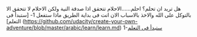 هل تريد ان تحلم؟
احلم......الاحلام تتحقق اذا صدقة النية
ولكن الاحلام لا تتحقق الا بالتوكل على الله والاخذ بالاسباب
الان انت فى بداية الطريق ماذا ستفعل
1- [ستبدأ فى التعلم] (https://github.com/udacity/create-your-own-adventure/blob/master/arabic/learn/learn.md)
1-[ستبدأ فى التعلم](../learn/learn.md)
